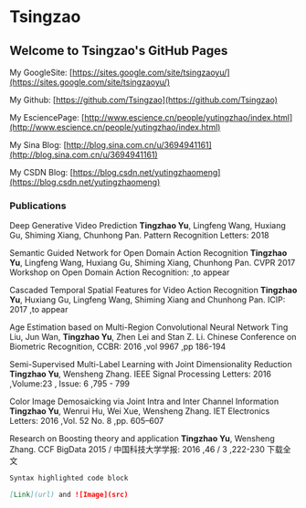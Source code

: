 # Tsingzao

## Welcome to Tsingzao's GitHub Pages

My GoogleSite: [https://sites.google.com/site/tsingzaoyu/](https://sites.google.com/site/tsingzaoyu/)

My Github: [https://github.com/Tsingzao](https://github.com/Tsingzao)

My EsciencePage: [http://www.escience.cn/people/yutingzhao/index.html](http://www.escience.cn/people/yutingzhao/index.html)

My Sina Blog: [http://blog.sina.com.cn/u/3694941161](http://blog.sina.com.cn/u/3694941161)

My CSDN Blog: [https://blog.csdn.net/yutingzhaomeng](https://blog.csdn.net/yutingzhaomeng)

### Publications

Deep Generative Video Prediction
**Tingzhao Yu**, Lingfeng Wang, Huxiang Gu, Shiming Xiang, Chunhong Pan. Pattern Recognition Letters: 2018

Semantic Guided Network for Open Domain Action Recognition
**Tingzhao Yu**, Lingfeng Wang, Huxiang Gu, Shiming Xiang, Chunhong Pan. CVPR 2017 Workshop on Open Domain Action Recognition: ,to appear

Cascaded Temporal Spatial Features for Video Action Recognition
**Tingzhao Yu**, Huxiang Gu, Lingfeng Wang, Shiming Xiang and Chunhong Pan. ICIP: 2017 ,to appear

Age Estimation based on Multi-Region Convolutional Neural Network
Ting Liu, Jun Wan, **Tingzhao Yu**, Zhen Lei and Stan Z. Li. Chinese Conference on Biometric Recognition, CCBR: 2016 ,vol 9967 ,pp 186-194

Semi-Supervised Multi-Label Learning with Joint Dimensionality Reduction
**Tingzhao Yu**, Wensheng Zhang. IEEE Signal Processing Letters: 2016 ,Volume:23 , Issue: 6 ,795 - 799

Color Image Demosaicking via Joint Intra and Inter Channel Information
**Tingzhao Yu**, Wenrui Hu, Wei Xue, Wensheng Zhang. IET Electronics Letters: 2016 ,Vol. 52 No. 8 ,pp. 605–607

Research on Boosting theory and application
**Tingzhao Yu**, Wensheng Zhang. CCF BigData 2015 / 中国科技大学学报: 2016 ,46 / 3 ,222-230 下载全文

```markdown
Syntax highlighted code block

[Link](url) and ![Image](src)
```
